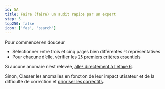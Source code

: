 ```yaml
---
id: 5A
title: Faire (faire) un audit rapide par un expert
step: 5
top250: false
icon: ['fas', 'search']
---
```


Pour commencer en douceur

* Sélectionner entre trois et cinq pages bien différentes et représentatives
* Pour chacune d’elle, vérifier les [25 premiers critères essentiels](https://design.numerique.gouv.fr/outils/audit-rapide/) 

Si aucune anomalie n’est relevée, <a href="#6">allez directement à l'étape 6</a>.

Sinon, Classer les anomalies en fonction de leur impact utlisateur et de la difficulté de correction et <a href="#5B">prioriser les correctifs</a>.

